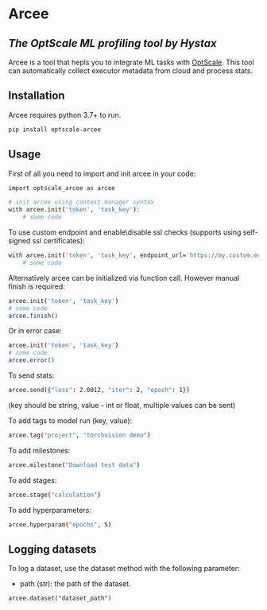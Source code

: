 # Arcee
## *The OptScale ML profiling tool by Hystax*

Arcee is a tool that hepls you to integrate ML tasks with [OptScale](https://my.optscale.com/).
This tool can automatically collect executor metadata from cloud and process stats.

## Installation
Arcee requires python 3.7+ to run.
```sh
pip install optscale-arcee
```

## Usage
First of all you need to import and init arcee in your code:
```sh
import optscale_arcee as arcee
```

```sh
# init arcee using context manager syntax
with arcee.init('token', 'task_key'):
    # some code
```

To use custom endpoint and enable\disable ssl checks (supports using self-signed ssl certificates):
```sh
with arcee.init('token', 'task_key', endpoint_url='https://my.custom.endpoint:443/arcee/v2', ssl=False):
    # some code
```

Alternatively arcee can be initialized via function call. However manual finish is required:
```sh
arcee.init('token', 'task_key')
# some code
arcee.finish()
```

Or in error case:
```sh
arcee.init('token', 'task_key')
# some code
arcee.error()
```

To send stats:
```sh
arcee.send({"loss": 2.0012, "iter": 2, "epoch": 1})
```
(key should be string, value - int or float, multiple values can be sent)

To add tags to model run (key, value):
```sh
arcee.tag("project", "torchvision demo")
```

To add milestones:
```sh
arcee.milestone("Download test data")
```

To add stages:
```sh
arcee.stage("calculation")
```

To add hyperparameters:
```sh
arcee.hyperparam("epochs", 5)
```

## Logging datasets
To log a dataset, use the dataset method with the following parameter:
- path (str): the path of the dataset.
```
arcee.dataset("dataset_path")
```
